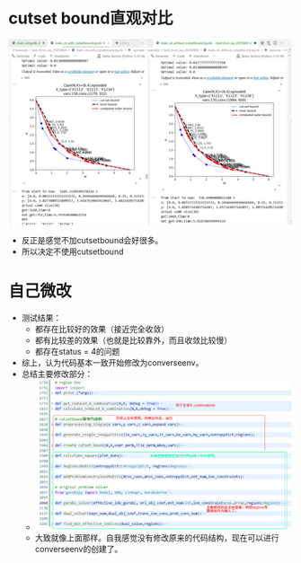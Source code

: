 # cutset bound直观对比

![1755247595515](image/about_cutsetbound/1755247595515.png)

- 反正是感觉不加cutsetbound会好很多。
- 所以决定不使用cutsetbound

# 自己微改

- 测试结果：
  - 都存在比较好的效果（接近完全收敛）
  - 都有比较差的效果（也就是比较靠外，而且收敛比较慢）
  - 都存在status = 4的问题
- 综上，认为代码基本一致开始修改为converseenv。
- 总结主要修改部分：
  - ![1755248862008](image/modified_test/1755248862008.png)
  - 大致就像上面那样。自我感觉没有修改原来的代码结构，现在可以进行converseenv的创建了。
